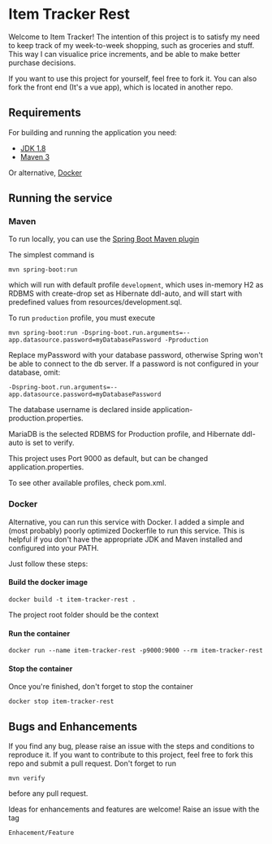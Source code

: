 # Item Tracker Rest

Welcome to Item Tracker! 
The intention of this project is to satisfy my need to keep track of my 
week-to-week shopping, such as groceries and stuff. 
This way I can visualice price increments, and be able to make better purchase decisions.

If you want to use this project for yourself, feel free to fork it. 
You can also fork the front end (It's a vue app), which is located in another repo.
## Requirements

For building and running the application you need:

- [JDK 1.8](https://openjdk.java.net/install/)
- [Maven 3](https://maven.apache.org)

Or alternative, [Docker](https://docs.docker.com/desktop/) 

## Running the service

### Maven
To run locally, you can use the [Spring Boot Maven plugin](https://docs.spring.io/spring-boot/docs/current/reference/html/build-tool-plugins-maven-plugin.html) 

The simplest command is
```shell 
mvn spring-boot:run
```
which will run with default profile ```development```, which uses in-memory H2 as RDBMS with create-drop set as 
Hibernate ddl-auto, and will start with predefined values from resources/development.sql. 

To run ```production``` profile, you must execute

```shell
mvn spring-boot:run -Dspring-boot.run.arguments=--app.datasource.password=myDatabasePassword -Pproduction
```
Replace myPassword with your database password, otherwise Spring won't be able to connect to the db server.
If a password is not configured in your database, omit:

```
-Dspring-boot.run.arguments=--app.datasource.password=myDatabasePassword
```

The database username is declared inside application-production.properties.

MariaDB is the selected RDBMS for Production profile, and Hibernate ddl-auto is set to verify.


This project uses Port 9000 as default, but can be changed application.properties.

To see other available profiles, check pom.xml. 

### Docker
Alternative, you can run this service with Docker. I added a simple and 
(most probably) poorly optimized Dockerfile to run this service. This is helpful if you don't have
the appropriate JDK and Maven installed and configured into your PATH.

Just follow these steps:

#### Build the docker image
```shell
docker build -t item-tracker-rest .
```

The project root folder should be the context
#### Run the container
```shell
docker run --name item-tracker-rest -p9000:9000 --rm item-tracker-rest
```

#### Stop the container
Once you're finished, don't forget to stop the container
```shell
docker stop item-tracker-rest
```
## Bugs and Enhancements
If you find any bug, please raise an issue with the steps and conditions
to reproduce it. If you want to contribute to this project, 
feel free to fork this repo and submit a pull request. 
Don't forget to run 

```shell
mvn verify
```

before any pull request. 

Ideas for enhancements and features are welcome! Raise an issue with the tag 

``Enhacement/Feature`` 